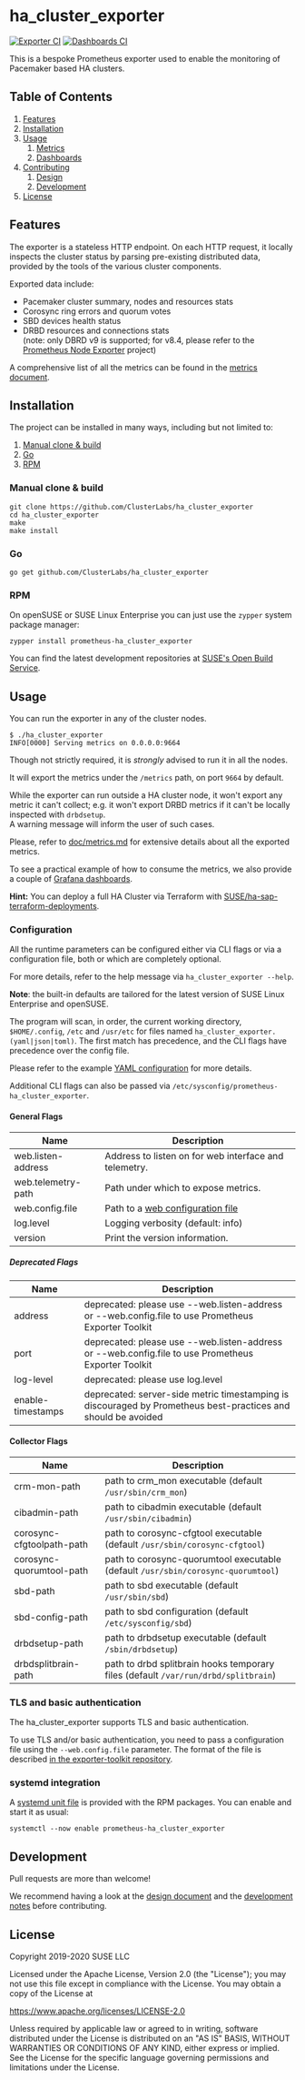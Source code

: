 # ha_cluster_exporter

[![Exporter CI](https://github.com/ClusterLabs/ha_cluster_exporter/workflows/Exporter%20CI/badge.svg)](https://github.com/ClusterLabs/ha_cluster_exporter/actions?query=workflow%3A%22Exporter+CI%22)
[![Dashboards CI](https://github.com/ClusterLabs/ha_cluster_exporter/workflows/Dashboards%20CI/badge.svg)](https://github.com/ClusterLabs/ha_cluster_exporter/actions?query=workflow%3A%22Dashboards+CI%22)

This is a bespoke Prometheus exporter used to enable the monitoring of Pacemaker based HA clusters.  

## Table of Contents
1. [Features](#features)
2. [Installation](#installation)
3. [Usage](#usage)
   1. [Metrics](doc/metrics.md)
   2. [Dashboards](dashboards/README.md)
5. [Contributing](#contributing)
   1. [Design](doc/design.md)
   2. [Development](doc/development.md)
5. [License](#license)

## Features

The exporter is a stateless HTTP endpoint. On each HTTP request, it locally inspects the cluster status by parsing pre-existing distributed data, provided by the tools of the various cluster components.

Exported data include:
- Pacemaker cluster summary, nodes and resources stats 
- Corosync ring errors and quorum votes
- SBD devices health status 
- DRBD resources and connections stats  
  (note: only DBRD v9 is supported; for v8.4, please refer to the [Prometheus Node Exporter](https://github.com/prometheus/node_exporter) project)

A comprehensive list of all the metrics can be found in the [metrics document](doc/metrics.md).

## Installation

The project can be installed in many ways, including but not limited to:

1. [Manual clone & build](#manual-clone-&-build)
2. [Go](#go)
3. [RPM](#rpm)

### Manual clone & build

```
git clone https://github.com/ClusterLabs/ha_cluster_exporter
cd ha_cluster_exporter
make
make install
```

### Go

```
go get github.com/ClusterLabs/ha_cluster_exporter
```

### RPM

On openSUSE or SUSE Linux Enterprise you can just use the `zypper` system package manager:
```shell
zypper install prometheus-ha_cluster_exporter
```

You can find the latest development repositories at [SUSE's Open Build Service](https://build.opensuse.org/package/show/network:ha-clustering:sap-deployments:devel/prometheus-ha_cluster_exporter).

## Usage

You can run the exporter in any of the cluster nodes. 

```
$ ./ha_cluster_exporter  
INFO[0000] Serving metrics on 0.0.0.0:9664
```

Though not strictly required, it is _strongly_ advised to run it in all the nodes.

It will export the metrics under the `/metrics` path, on port `9664` by default.

While the exporter can run outside a HA cluster node, it won't export any metric it can't collect; e.g. it won't export DRBD metrics if it can't be locally inspected with `drbdsetup`.  
A warning message will inform the user of such cases.

Please, refer to [doc/metrics.md](doc/metrics.md) for extensive details about all the exported metrics.

To see a practical example of how to consume the metrics, we also provide a couple of [Grafana dashboards](dashboards). 

**Hint:**
You can deploy a full HA Cluster via Terraform with [SUSE/ha-sap-terraform-deployments](https://github.com/SUSE/ha-sap-terraform-deployments).

### Configuration

All the runtime parameters can be configured either via CLI flags or via a configuration file, both or which are completely optional.

For more details, refer to the help message via `ha_cluster_exporter --help`.

**Note**:
the built-in defaults are tailored for the latest version of SUSE Linux Enterprise and openSUSE.

The program will scan, in order, the current working directory, `$HOME/.config`, `/etc` and `/usr/etc` for files named `ha_cluster_exporter.(yaml|json|toml)`.
The first match has precedence, and the CLI flags have precedence over the config file.

Please refer to the example [YAML configuration](ha_cluster_exporter.yaml) for more details.

Additional CLI flags can also be passed via `/etc/sysconfig/prometheus-ha_cluster_exporter`.

#### General Flags

Name                                       | Description
----                                       | -----------
web.listen-address                         | Address to listen on for web interface and telemetry.
web.telemetry-path                         | Path under which to expose metrics.
web.config.file                            | Path to a [web configuration file](#tls-and-basic-authentication)
log.level                                  | Logging verbosity (default: info)
version                                    | Print the version information.

##### Deprecated Flags
Name                                       | Description
----                                       | -----------
address                                    | deprecated: please use --web.listen-address or --web.config.file to use Prometheus Exporter Toolkit
port                                       | deprecated: please use --web.listen-address or --web.config.file to use Prometheus Exporter Toolkit
log-level                                  | deprecated: please use log.level
enable-timestamps                          | deprecated: server-side metric timestamping is discouraged by Prometheus best-practices and should be avoided

#### Collector Flags

Name                                       | Description
----                                       | -----------
crm-mon-path                               | path to crm_mon executable (default `/usr/sbin/crm_mon`)
cibadmin-path                              | path to cibadmin executable (default `/usr/sbin/cibadmin`)
corosync-cfgtoolpath-path                  | path to corosync-cfgtool executable (default `/usr/sbin/corosync-cfgtool`)
corosync-quorumtool-path                   | path to corosync-quorumtool executable (default `/usr/sbin/corosync-quorumtool`)
sbd-path                                   | path to sbd executable (default `/usr/sbin/sbd`)
sbd-config-path                            | path to sbd configuration (default `/etc/sysconfig/sbd`)
drbdsetup-path                             | path to drbdsetup executable (default `/sbin/drbdsetup`)
drbdsplitbrain-path                        | path to drbd splitbrain hooks temporary files (default `/var/run/drbd/splitbrain`)

### TLS and basic authentication

The ha_cluster_exporter supports TLS and basic authentication.

To use TLS and/or basic authentication, you need to pass a configuration file
using the `--web.config.file` parameter. The format of the file is described
[in the exporter-toolkit repository](https://github.com/prometheus/exporter-toolkit/blob/master/docs/web-configuration.md).

### systemd integration

A [systemd unit file](ha_cluster_exporter.service) is provided with the RPM packages. You can enable and start it as usual:  

```
systemctl --now enable prometheus-ha_cluster_exporter
```

## Development

Pull requests are more than welcome!

We recommend having a look at the [design document](doc/design.md) and the [development notes](doc/development.md) before contributing.

## License

Copyright 2019-2020 SUSE LLC

Licensed under the Apache License, Version 2.0 (the "License");
you may not use this file except in compliance with the License.
You may obtain a copy of the License at

   https://www.apache.org/licenses/LICENSE-2.0

Unless required by applicable law or agreed to in writing, software
distributed under the License is distributed on an "AS IS" BASIS,
WITHOUT WARRANTIES OR CONDITIONS OF ANY KIND, either express or implied.
See the License for the specific language governing permissions and
limitations under the License.
